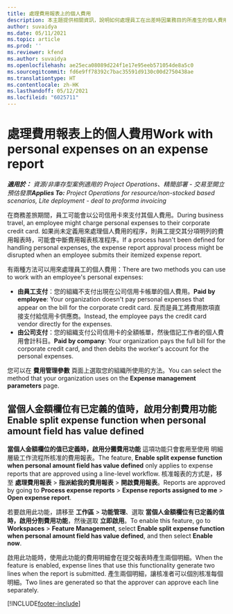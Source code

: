 ```yaml
---
title: 處理費用報表上的個人費用
description: 本主題提供相關資訊，說明如何處理員工在出差時因業務目的所產生的個人費用。
author: suvaidya
ms.date: 05/11/2021
ms.topic: article
ms.prod: ''
ms.reviewer: kfend
ms.author: suvaidya
ms.openlocfilehash: ae25eca08089d224f1e17e95eeb571054de8a5c0
ms.sourcegitcommit: fd6e9ff78392c7bac35591d9130c00d2750438ae
ms.translationtype: HT
ms.contentlocale: zh-HK
ms.lasthandoff: 05/12/2021
ms.locfileid: "6025711"
---
```

# <a name="work-with-personal-expenses-on-an-expense-report"></a><span data-ttu-id="19620-103">處理費用報表上的個人費用</span><span class="sxs-lookup"><span data-stu-id="19620-103">Work with personal expenses on an expense report</span></span>

<span data-ttu-id="19620-104">_**適用於：** 資源/非庫存型案例適用的 Project Operations、精簡部署 - 交易至開立預估發票_</span><span class="sxs-lookup"><span data-stu-id="19620-104">_**Applies To:** Project Operations for resource/non-stocked based scenarios, Lite deployment - deal to proforma invoicing_</span></span>

<span data-ttu-id="19620-105">在商務差旅期間，員工可能會以公司信用卡來支付其個人費用。</span><span class="sxs-lookup"><span data-stu-id="19620-105">During business travel, an employee might charge personal expenses to their corporate credit card.</span></span> <span data-ttu-id="19620-106">如果尚未定義用來處理個人費用的程序，則員工提交其分項明列的費用報表時，可能會中斷費用報表核准程序。</span><span class="sxs-lookup"><span data-stu-id="19620-106">If a process hasn't been defined for handling personal expenses, the expense report approval process might be disrupted when an employee submits their itemized expense report.</span></span>

<span data-ttu-id="19620-107">有兩種方法可以用來處理員工的個人費用：</span><span class="sxs-lookup"><span data-stu-id="19620-107">There are two methods you can use to work with an employee's personal expenses:</span></span>

  - <span data-ttu-id="19620-108">**由員工支付**：您的組織不支付出現在公司信用卡帳單的個人費用。</span><span class="sxs-lookup"><span data-stu-id="19620-108">**Paid by employee**: Your organization doesn't pay personal expenses that appear on the bill for the corporate credit card.</span></span> <span data-ttu-id="19620-109">反而是員工將費用款項直接支付給信用卡供應商。</span><span class="sxs-lookup"><span data-stu-id="19620-109">Instead, the employee pays the credit card vendor directly for the expenses.</span></span> 
  - <span data-ttu-id="19620-110">**由公司支付**：您的組織支付公司信用卡的全額帳單，然後借記工作者的個人費用會計科目。</span><span class="sxs-lookup"><span data-stu-id="19620-110">**Paid by company**: Your organization pays the full bill for the corporate credit card, and then debits the worker's account for the personal expenses.</span></span>

<span data-ttu-id="19620-111">您可以在 **費用管理參數** 頁面上選取您的組織所使用的方法。</span><span class="sxs-lookup"><span data-stu-id="19620-111">You can select the method that your organization uses on the **Expense management parameters** page.</span></span>


## <a name="enable-split-expense-function-when-personal-amount-field-has-value-defined"></a><span data-ttu-id="19620-112">當個人金額欄位有已定義的值時，啟用分割費用功能</span><span class="sxs-lookup"><span data-stu-id="19620-112">Enable split expense function when personal amount field has value defined</span></span>

<span data-ttu-id="19620-113">**當個人金額欄位的值已定義時，啟用分攤費用功能** 這項功能只會套用至使用 明細層級工作流程所核准的費用報表。</span><span class="sxs-lookup"><span data-stu-id="19620-113">The feature, **Enable split expense function when personal amount field has value defined** only applies to expense reports that are approved using a line-level workflow.</span></span> <span data-ttu-id="19620-114">核准報表的方式是，移至 **處理費用報表** > **指派給我的費用報表** > **開啟費用報表**。</span><span class="sxs-lookup"><span data-stu-id="19620-114">Reports are approved by going to **Process expense reports** > **Expense reports assigned to me** > **Open expense report**.</span></span> 

<span data-ttu-id="19620-115">若要啟用此功能，請移至 **工作區** > **功能管理**、選取 **當個人金額欄位有已定義的值時，啟用分割費用功能**，然後選取 **立即啟用**。</span><span class="sxs-lookup"><span data-stu-id="19620-115">To enable this feature, go to **Workspaces** > **Feature Management**, select **Enable split expense function when personal amount field has value defined**, and then select **Enable now**.</span></span> 

<span data-ttu-id="19620-116">啟用此功能時，使用此功能的費用明細會在提交報表時產生兩個明細。</span><span class="sxs-lookup"><span data-stu-id="19620-116">When the feature is enabled, expense lines that use this functionality generate two lines when the report is submitted.</span></span> <span data-ttu-id="19620-117">產生兩個明細，讓核准者可以個別核准每個明細。</span><span class="sxs-lookup"><span data-stu-id="19620-117">Two lines are generated so that the approver can approve each line separately.</span></span>


[!INCLUDE[footer-include](../includes/footer-banner.md)]
